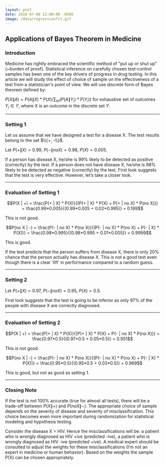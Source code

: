 ```yaml
---
layout: post
date: 2018-07-08 12:00:00 -0500
image: /data/regressionfit.gif
---
```


## Applications of Bayes Theorem in Medicine

### Introduction

Medicine has rightly embraced the scientific method of "put up or shut up" (~burden of proof). Statistical inference on carefully chosen test-control samples has been one of the key drivers of progress in drug testing. In this article we will study the effect of choice of sample on the effectiveness of a test from a statistician's point of view. We will use discrete form of Bayes theorem defined by:

$P(X \| A) = P(A \| X) * P(X)/\sum_{\forall i}(P(A \| Y_i) * P(Y_i))$ for exhaustive set of outcomes $Y_i \in Y$, where X is an outcome in the discrete set $Y$.

---

### Setting 1

Let us assume that we have designed a test for a disease X. The test results belong to the set $\\{+, -\\}$.

Let $P(+ \| X) = 0.99$, $P(- \| no X) = 0.98$, $P(X) = 0.005$.

If a person has disease X, he/she is 99% likely to be detected as positive (correctly) by the test. If a person does not have disease X, he/she is 98% likely to be detected as negative (correctly) by the test. First look suggests that the test is very effective. However, let’s take a closer look.

---

### Evaluation of Setting 1

$$P(X | +) = \frac{P(+ | X) * P(X)}{(P(+ | X) * P(X) + P(+ | no X) * P(no X))} = \frac{0.99*0.005}{(0.99*0.005 + 0.02*0.995)} = 0.199$$

This is not good.

$$P(no X | -) = \frac{P(- | no X) * P(no X)}{(P(- | no X) * P(no X) + P(- | X) * P(X))} = \frac{0.98*0.995}{(0.98*0.995 + 0.01*0.005)} = 0.9999$$

This is good.

If the test predicts that the person suffers from disease X, there is only 20% chance that the person actually has disease X. This is not a good test even though there is a clear 'lift' in performance compared to a random guess.

---

### Setting 2

Let $P(+ \| X) = 0.97$, $P(- \| no X) = 0.95$, $P(X) = 0.5$.

First look suggests that the test is going to be inferior as only 97% of the people with disease X are correctly diagnosed.

---

### Evaluation of Setting 2

$$P(X | +) = \frac{P(+ | X) * P(X)}{(P(+ | X) * P(X) + P(- | no X) * P(no X))} = \frac{0.97*0.5}{(0.97*0.5 + 0.05*0.5)} = 0.951$$

This is not good.

$$P(no X | -) = \frac{P(- | no X) * P(no X)}{(P(- | no X) * P(no X) + P(- | X) * P(X))} = \frac{0.95*0.5}{(0.95*0.5 + 0.03*0.5)} = 0.969$$

This is good, but not as good as setting 1.

---

### Closing Note

If the test is not 100% accurate (true for almost all tests), there will be a trade-off between $P(X \| +)$ and $P(no X \| -)$. The appropriate choice of sample depends on the severity of disease and severity of misclassification. This choice becomes even more important during randomization for statistical modeling and hypothesis testing.

Consider the disease X = HIV. Hence the misclassifications will be: a patient who is wrongly diagnosed as HIV +ive (predicted -ive), a patient who is wrongly diagnosed as HIV -ive (predicted +ive). A medical expert should be consulted to adjust the weights for these misclassifications (I’m not an expert in medicine or human behavior). Based on the weights the sample P(X) can be chosen appropriately.